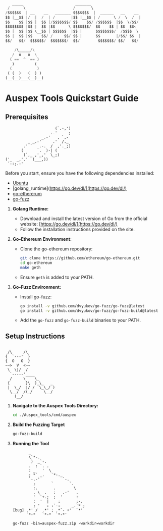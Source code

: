 ```python
   _____                       _______                      
 /      \                     /       \                     
/$$$$$$  | __    __   _______ $$$$$$$  |  ______   __    __ 
$$ |__$$ |/  |  /  | /       |$$ |__$$ | /      \ /  \  /  |            
$$    $$ |$$ |  $$ |/$$$$$$$/ $$    $$/ /$$$$$$  |$$  \/$$/ 
$$$$$$$$ |$$ |  $$ |$$      \ $$$$$$$/  $$    $$ | $$  $$<  
$$ |  $$ |$$ \__$$ | $$$$$$  |$$ |      $$$$$$$$/  /$$$$  \ 
$$ |  $$ |$$    $$/ /     $$/ $$ |      $$       |/$$/ $$  |
$$/   $$/  $$$$$$/  $$$$$$$/  $$/        $$$$$$$/ $$/   $$/

    /\_____/\
   /  o   o  \
  ( ==  ^  == )
   )         (
  (           )
 ( (  )   (  ) ) 
(__(__)___(__)__)

```


# Auspex Tools Quickstart Guide

## Prerequisites

```shell
                      (`.-,')
                    .-'     ;
                _.-'   , `,-
          _ _.-'     .'  /._
        .' `  _.-.  /  ,'._;)
       (       .  )-| (
        )`,_ ,'_,'  \_;)
('_  _,'.'  (___,))
 `-:;.-'
```

Before you start, ensure you have the following dependencies installed:

* [Ubuntu]()
* [golang_runtime](https://go.dev/dl/](https://go.dev/dl/)
* [go-ethererum](https://github.com/ethereum/go-ethereum)
* [go-fuzz](github.com/dvyukov/go-fuzz/)

1. **Golang Runtime:**
   - Download and install the latest version of Go from the official website: [https://go.dev/dl/](https://go.dev/dl/)
   - Follow the installation instructions provided on the site.

2. **Go-Ethereum Environment:**
   - Clone the go-ethereum repository:
     ```sh
     git clone https://github.com/ethereum/go-ethereum.git
     cd go-ethereum
     make geth
     ```
   - Ensure `geth` is added to your PATH.

3. **Go-Fuzz Environment:**
   - Install go-fuzz:
     ```sh
     go install -v github.com/dvyukov/go-fuzz/go-fuzz@latest
     go install -v github.com/dvyukov/go-fuzz/go-fuzz-build@latest
     ```
   - Add the `go-fuzz` and `go-fuzz-build` binaries to your PATH.

## Setup Instructions

```shell

 /\     /\
{  `---'  }
{  O   O  }
~~>  V  <~~
 \  \|/  /
  `-----'____
  /     \    \_
 {       }\  )_\_   _
 |  \_/  |/ /  \_\_/ )
  \__/  /(_/     \__/
    (__/
```

1. **Navigate to the Auspex Tools Directory:**
   ```sh
   cd ./Auspex_tools/cmd/auspex
   ```

2. **Build the Fuzzing Target**
   ```sh
   go-fuzz-build
   ```

3. **Running the Tool**
   ```shell
          _                        
          \`*-.                    
           )  _`-.                 
          .  : `. .                
          : _   '  \               
          ; *` _.   `*-._          
          `-.-'          `-.       
            ;       `       `.     
            :.       .        \    
            . \  .   :   .-'   .   
            '  `+.;  ;  '      :   
            :  '  |    ;       ;-. 
            ; '   : :`-:     _.`* ;
   [bug] .*' /  .*' ; .*`- +'  `*' 
         `*-*   `*-*  `*-*'
   ```
   ```shell
   go-fuzz -bin=auspex-fuzz.zip -workdir=workdir
   ```
